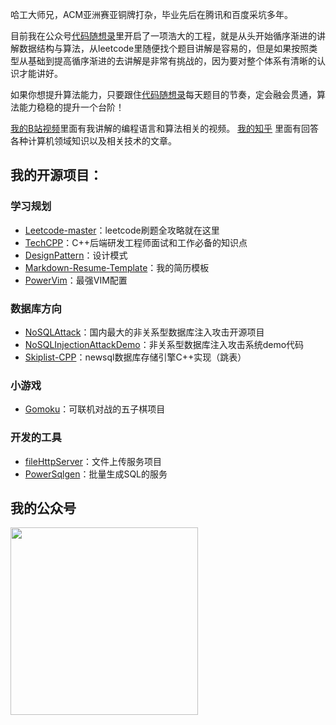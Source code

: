 哈工大师兄，ACM亚洲赛亚铜牌打杂，毕业先后在腾讯和百度采坑多年。

目前我在公众号[代码随想录](https://img-blog.csdnimg.cn/20200815195519696.png)里开启了一项浩大的工程，就是从头开始循序渐进的讲解数据结构与算法，从leetcode里随便找个题目讲解是容易的，但是如果按照类型从基础到提高循序渐进的去讲解是非常有挑战的，因为要对整个体系有清晰的认识才能讲好。

如果你想提升算法能力，只要跟住[代码随想录](https://img-blog.csdnimg.cn/20200815195519696.png)每天题目的节奏，定会融会贯通，算法能力稳稳的提升一个台阶！

[我的B站视频](https://space.bilibili.com/525438321)里面有我讲解的编程语言和算法相关的视频。
[我的知乎](https://www.zhihu.com/people/sun-xiu-yang-64) 里面有回答各种计算机领域知识以及相关技术的文章。

## 我的开源项目：

### 学习规划
* [Leetcode-master](https://github.com/youngyangyang04/leetcode-master)：leetcode刷题全攻略就在这里
* [TechCPP](https://github.com/youngyangyang04/TechCPP)：C++后端研发工程师面试和工作必备的知识点
* [DesignPattern](https://github.com/youngyangyang04/DesignPattern)：设计模式
* [Markdown-Resume-Template](https://github.com/youngyangyang04/Markdown-Resume-Template)：我的简历模板
* [PowerVim](https://github.com/youngyangyang04/PowerVim)：最强VIM配置

### 数据库方向
* [NoSQLAttack](https://github.com/youngyangyang04/NoSQLAttack)：国内最大的非关系型数据库注入攻击开源项目
* [NoSQLInjectionAttackDemo](https://github.com/youngyangyang04/NoSQLInjectionAttackDemo)：非关系型数据库注入攻击系统demo代码
* [Skiplist-CPP](https://github.com/youngyangyang04/Skiplist-CPP)：newsql数据库存储引擎C++实现（跳表）

### 小游戏 
* [Gomoku](https://github.com/youngyangyang04/Gomoku)：可联机对战的五子棋项目

### 开发的工具
* [fileHttpServer](https://github.com/youngyangyang04/fileHttpServer)：文件上传服务项目
* [PowerSqlgen](https://github.com/youngyangyang04/PowerSqlgen)：批量生成SQL的服务

## 我的公众号

<img src='https://img-blog.csdnimg.cn/20201008120150806.png' width=300> </img></div>





<!--
### Hi there 👋
**youngyangyang04/youngyangyang04** is a ✨ _special_ ✨ repository because its `README.md` (this file) appears on your GitHub profile.

Here are some ideas to get you started:

- 🔭 I’m currently working on ...
- 🌱 I’m currently learning ...
- 👯 I’m looking to collaborate on ...
- 🤔 I’m looking for help with ...
- 💬 Ask me about ...
- 📫 How to reach me: ...
- 😄 Pronouns: ...
- ⚡ Fun fact: ...
-->

